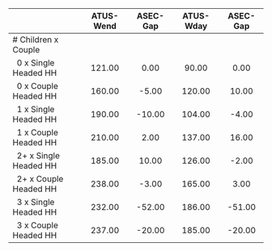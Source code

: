 
|                      |    ATUS-Wend |     ASEC-Gap |    ATUS-Wday |     ASEC-Gap |
| -------------------- | :----------: | :----------: | :----------: | :----------: |
| # Children x Couple  |              |              |              |              |
| &nbsp;&nbsp;0 x Single Headed HH |       121.00 |         0.00 |        90.00 |         0.00 |
| &nbsp;&nbsp;0 x Couple Headed HH |       160.00 |        -5.00 |       120.00 |        10.00 |
| &nbsp;&nbsp;1 x Single Headed HH |       190.00 |       -10.00 |       104.00 |        -4.00 |
| &nbsp;&nbsp;1 x Couple Headed HH |       210.00 |         2.00 |       137.00 |        16.00 |
| &nbsp;&nbsp;2+ x Single Headed HH |       185.00 |        10.00 |       126.00 |        -2.00 |
| &nbsp;&nbsp;2+ x Couple Headed HH |       238.00 |        -3.00 |       165.00 |         3.00 |
| &nbsp;&nbsp;3 x Single Headed HH |       232.00 |       -52.00 |       186.00 |       -51.00 |
| &nbsp;&nbsp;3 x Couple Headed HH |       237.00 |       -20.00 |       185.00 |       -20.00 |

